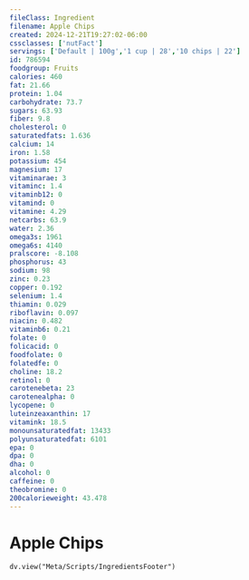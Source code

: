 ```yaml
---
fileClass: Ingredient
filename: Apple Chips
created: 2024-12-21T19:27:02-06:00
cssclasses: ['nutFact']
servings: ['Default | 100g','1 cup | 28','10 chips | 22']
id: 786594
foodgroup: Fruits
calories: 460
fat: 21.66
protein: 1.04
carbohydrate: 73.7
sugars: 63.93
fiber: 9.8
cholesterol: 0
saturatedfats: 1.636
calcium: 14
iron: 1.58
potassium: 454
magnesium: 17
vitaminarae: 3
vitaminc: 1.4
vitaminb12: 0
vitamind: 0
vitamine: 4.29
netcarbs: 63.9
water: 2.36
omega3s: 1961
omega6s: 4140
pralscore: -8.108
phosphorus: 43
sodium: 98
zinc: 0.23
copper: 0.192
selenium: 1.4
thiamin: 0.029
riboflavin: 0.097
niacin: 0.482
vitaminb6: 0.21
folate: 0
folicacid: 0
foodfolate: 0
folatedfe: 0
choline: 18.2
retinol: 0
carotenebeta: 23
carotenealpha: 0
lycopene: 0
luteinzeaxanthin: 17
vitamink: 18.5
monounsaturatedfat: 13433
polyunsaturatedfat: 6101
epa: 0
dpa: 0
dha: 0
alcohol: 0
caffeine: 0
theobromine: 0
200calorieweight: 43.478
---
```


# Apple Chips

```dataviewjs
dv.view("Meta/Scripts/IngredientsFooter")
```